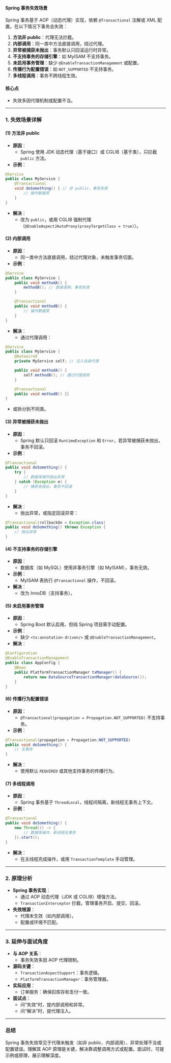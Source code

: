 
#### Spring 事务失效场景
Spring 事务基于 AOP（动态代理）实现，依赖 `@Transactional` 注解或 XML 配置。在以下情况下事务会失效：
1. **方法非 public**：代理无法拦截。
2. **内部调用**：同一类中方法直接调用，绕过代理。
3. **异常被捕获未抛出**：事务默认只回滚运行时异常。
4. **不支持事务的存储引擎**：如 MyISAM 不支持事务。
5. **未启用事务管理**：缺少 `@EnableTransactionManagement` 或配置。
6. **传播行为配置错误**：如 `NOT_SUPPORTED` 不支持事务。
7. **多线程调用**：事务不跨线程生效。

#### 核心点
- 失效多因代理机制或配置不当。

---

### 1. 失效场景详解
#### (1) 方法非 public
- **原因**：
  - Spring 使用 JDK 动态代理（基于接口）或 CGLIB（基于类），只拦截 `public` 方法。
- **示例**：
```java
@Service
public class MyService {
    @Transactional
    void doSomething() { // 非 public，事务失效
        // 操作数据库
    }
}
```
- **解决**：
  - 改为 `public`，或用 CGLIB 强制代理（`@EnableAspectJAutoProxy(proxyTargetClass = true)`）。

#### (2) 内部调用
- **原因**：
  - 同一类中方法直接调用，绕过代理对象，未触发事务切面。
- **示例**：
```java
@Service
public class MyService {
    public void methodA() {
        methodB(); // 直接调用，事务失效
    }

    @Transactional
    public void methodB() {
        // 操作数据库
    }
}
```
- **解决**：
  - 通过代理调用：
```java
@Service
public class MyService {
    @Autowired
    private MyService self; // 注入自身代理

    public void methodA() {
        self.methodB(); // 通过代理调用
    }

    @Transactional
    public void methodB() {}
}
```
- 或拆分到不同类。

#### (3) 异常被捕获未抛出
- **原因**：
  - Spring 默认只回滚 `RuntimeException` 和 `Error`，若异常被捕获未抛出，事务不回滚。
- **示例**：
```java
@Transactional
public void doSomething() {
    try {
        // 数据库操作抛出异常
    } catch (Exception e) {
        // 捕获未抛出，事务不回滚
    }
}
```
- **解决**：
  - 抛出异常，或指定回滚异常：
```java
@Transactional(rollbackOn = Exception.class)
public void doSomething() throws Exception {
    // 抛出异常
}
```

#### (4) 不支持事务的存储引擎
- **原因**：
  - 数据库（如 MySQL）使用非事务引擎（如 MyISAM），事务无效。
- **示例**：
  - MyISAM 表执行 `@Transactional` 操作，不回滚。
- **解决**：
  - 改为 InnoDB（支持事务）。

#### (5) 未启用事务管理
- **原因**：
  - Spring Boot 默认启用，但纯 Spring 项目需手动配置。
- **示例**：
  - 缺少 `<tx:annotation-driven/>` 或 `@EnableTransactionManagement`。
- **解决**：
```java
@Configuration
@EnableTransactionManagement
public class AppConfig {
    @Bean
    public PlatformTransactionManager txManager() {
        return new DataSourceTransactionManager(dataSource());
    }
}
```

#### (6) 传播行为配置错误
- **原因**：
  - `@Transactional(propagation = Propagation.NOT_SUPPORTED)` 不支持事务。
- **示例**：
```java
@Transactional(propagation = Propagation.NOT_SUPPORTED)
public void doSomething() {
    // 无事务
}
```
- **解决**：
  - 使用默认 `REQUIRED` 或其他支持事务的传播行为。

#### (7) 多线程调用
- **原因**：
  - Spring 事务基于 `ThreadLocal`，线程间隔离，新线程无事务上下文。
- **示例**：
```java
@Transactional
public void doSomething() {
    new Thread(() -> {
        // 数据库操作，新线程无事务
    }).start();
}
```
- **解决**：
  - 在主线程完成操作，或用 `TransactionTemplate` 手动管理。

---

### 2. 原理分析
- **Spring 事务实现**：
  - 通过 AOP 动态代理（JDK 或 CGLIB）增强方法。
  - `TransactionInterceptor` 拦截，管理事务开启、提交、回滚。
- **失效根源**：
  - 代理未生效（如内部调用）。
  - 配置或环境不匹配。

---

### 3. 延伸与面试角度
- **与 AOP 关系**：
  - 事务失效多因 AOP 代理限制。
- **源码关键**：
  - `TransactionAspectSupport`：事务逻辑。
  - `PlatformTransactionManager`：事务管理器。
- **实际应用**：
  - 订单服务：确保扣库存和支付一致。
- **面试点**：
  - 问“失效”时，提内部调用和异常。
  - 问“解决”时，提代理注入。

---

### 总结
Spring 事务失效常见于代理未触发（如非 public、内部调用）、异常处理不当或配置错误。理解其 AOP 原理是关键，解决靠调整调用方式或配置。面试时，可提示例或原理，展示理解深度。